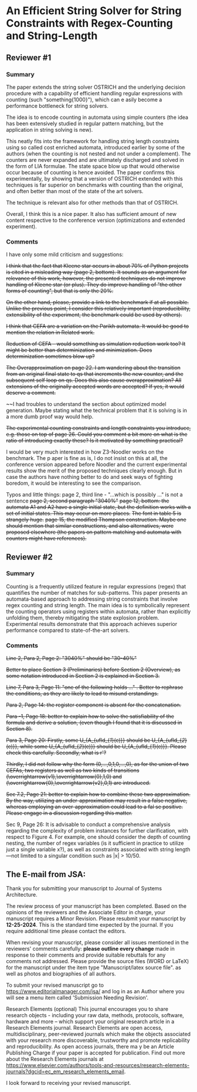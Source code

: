 # An Efficient String Solver for String Constraints with Regex-Counting and String-Length

## Reviewer #1 
### Summary
The paper extends the string solver OSTRICH and the underlying decision procedure with a capability of efficient handling regular expressions with counting (such "something{1000}"), which can e asily become a performance bottleneck for string solvers.

The idea is to encode counting in automata using simple counters (the idea has been extensively studied in regular pattern matching, but the application in string solving is new).

This neatly fits into the framework for handling string length constraints using so called cost enriched automata, introduced earlier by some of the authors (when the counting is not nested and not under a complement). The counters are never expanded and are ultimately discharged and solved in the form of LIA formulae. The state space blow up that would otherwise occur because of counting is hence avoided. The paper confirms this experimentally, by showing that a version of OSTRICH extended with this techniques is far superior on benchmarks with counting than the original, and often better than most of the state of the art solvers.

The technique is relevant also for other methods than that of OSTRICH.

Overall, I think this is a nice paper. It also has sufficient amount of new content respective to the conference version (optimizations and extended experiment).

### Comments
I have only some mild criticism and suggestions:

~~I think that the fact that Kleene star occurs in about 70% of Python projects is cited in a misleading way (page 2, bottom). It sounds as an argument for relevance of this work, however, the presented techniques do not improve handling of Kleene star (or plus).
They do improve handling of "the other forms of counting", but that is only the 20%.~~

~~On the other hand, please, provide a link to the benchmark if at all possible. Unlike the previous point, I consider this relatively important (reproducibility, extensibility of the experiment, the benchmark could be used by others).~~

~~I think that CEFA are a variation on the Parikh automata. It would be good to mention the relation in Related work.~~

~~Reduction of CEFA - would something as simulation reduction work too? It might be better than determinization and minimization. Does determinization sometimes blow up?~~

~~The Overapproximation on page 22. I am wandering about the transition from an original final state to qs that increments the new counter, and the subsequent self loop on qs. Does this also cause overapproximation? All extensions of the originally accepted words are accepted? If yes, it would deserve a comment.~~

~~I had troubles to understand the section about optimized model generation. Maybe stating what the technical problem that it is solving is in a more dumb proof way would help.

~~The experimental counting constraints and length constraints you introduce, e.g. those on top of page 26. Could you comment a bit more on what is the ratio of introducing exactly these? Is it motivated by something practical?~~

I would be very much interested in how Z3-Noodler works on the benchmark. The p aper is fine as is, I do not insist on this at all, the conference version appeared before Noodler and the current experimental results show the merit of the proposed techniques clearly enough. But in case the authors have nothing better to do and seek ways of fighting boredom, it would be interesting to see the comparison.


Typos and little things:
page 2, third line - "...which is possibly ..." is not a sentence
~~page 2, second paragraph "3040%"~~
~~page 12, bottom: the automata A1 and A2 have a single initial state, but the definition works with a set of initial states. This may occur on more places.~~
~~The font in table 5 is strangely huge.~~
~~page 15, the modified Thompson construction. Maybe one should mention that similar constructions, and also alternatives, were proposed elsewhere (the papers on pattern matching and automata with counters might have references).~~






## Reviewer #2 
### Summary
Counting is a frequently utilized feature in regular expressions (regex) that quantifies the number of matches for sub-patterns. This paper presents an automata-based approach to addressing string constraints that involve regex counting and string length. The main idea is to symbolically represent the counting operators using registers within automata, rather than explicitly unfolding them, thereby mitigating the state explosion problem. Experimental results demonstrate that this approach achieves superior performance compared to state-of-the-art solvers.

### Comments
~~Line 2, Para 2, Page 2: "3040%" should be "30-40%"~~

~~Better to place Section 3 (Preliminaries) before Section 2 (Overview), as some notation introduced in Section 2 is explained in Section 3.~~

~~Line 7, Para 3, Page 11: "one of the following holds …" . Better to rephrase the conditions, as they are likely to lead to misund erstandings.~~

~~Para 2, Page 14: the register component is absent for the concatenation.~~

~~Para -1, Page 18: better to explain how to solve the satisfiability of the formula and derive a solution, (even though I found that it is discussed in Section 8).~~

~~Para 3, Page 20: Firstly, some U_{A_{ufld_{*1*}(e)}} should be U_{A_{ufld_{*2*}(e)}}, while some U_{A_{ufld_{*2*}(e)}} should be U_{A_{ufld_{*1*}(e)}}. Please check this carefully.
Secondly, what is r'?~~

~~Thirdly, I did not follow why the form (0,…,0,1,0,…,0), as for the union of two CEFAs, two registers as well as two kinds of transitions (\overrightarrow{v1},\overrightarrow{0},1,0) and (\overrightarrow{0},\overrightarrow{v2},0,1) are introduced.~~

~~Sec 7.2, Page 21: better to explain how to combine these two approximation. By the way, utilizing an under-approximation may result in a false negative, whereas employing an over-approximation could lead to a fal se positive. Please engage in a discussion regarding this matter.~~

Sec 9, Page 26: It is advisable to conduct a comprehensive analysis regarding the complexity of problem instances for further clarification, with respect to Figure 4. For example, one should consider the depth of counting nesting, the number of regex variables (is it sufficient in practice to utilize just a single variable x?), as well as constraints associated with string length—not limited to a singular condition such as |x| > 10/50.


## The E-mail from JSA:
Thank you for submitting your manuscript to Journal of Systems Architecture.

The review process of your manuscript has been completed. Based on the opinions of the reviewers and the Associate Editor in charge, your manuscript requires a Minor Revision. Please resubmit your manuscript by **12-25-2024**.
This is the standard time expected by the journal. If you require additional time please contact the editors.

When revising your manuscript, please consider all issues mentioned in the reviewers' comments carefully: **please outline every change** made in response to their comments and provide suitable rebuttals for any comments not addressed. Please provide the source files (WORD or LaTeX) for the manuscript under the item type "Manuscript/latex source file". as well as photos and biographies of all authors.

To submit your revised manuscript go to https://www.editorialmanager.com/jsa/ and log in as an Author where you will see a menu item called 'Submission Needing Revision'.

Research Elements (optional)
This journal encourages you to share research objects - including your raw data, methods, protocols, software, hardware and more – which support your original research article in a Research Elements journal. Research Elements are open access, multidisciplinary, peer-reviewed journals which make the objects associated with your research more discoverable, trustworthy and promote replicability and reproducibility. As open access journals, there ma y be an Article Publishing Charge if your paper is accepted for publication. Find out more about the Research Elements journals at https://www.elsevier.com/authors/tools-and-resources/research-elements-journals?dgcid=ec_em_research_elements_email.


I look forward to receiving your revised manuscript.